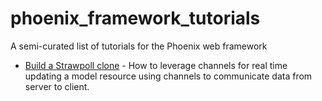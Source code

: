 # phoenix_framework_tutorials
A semi-curated list of tutorials for the Phoenix web framework

* [Build a Strawpoll clone](https://medium.com/@diamondgfx/building-a-strawpoll-clone-in-phoenix-23dcb2bc4972) - How to leverage channels for real time updating a model resource using channels to communicate data from server to client.

